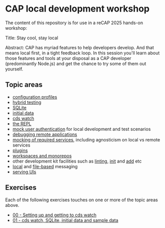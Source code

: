 # CAP local development workshop

The content of this repository is for use in a reCAP 2025 hands-on workshop:

Title: Stay cool, stay local

Abstract: CAP has myriad features to help developers develop. And that means local first, in a tight feedback loop. In this session you'll learn about those features and tools at your disposal as a CAP developer (predominantly Node.js) and get the chance to try some of them out yourself.

## Topic areas

- [configuration profiles](https://cap.cloud.sap/docs/node.js/cds-env#profiles)
- [hybrid testing](https://cap.cloud.sap/docs/advanced/hybrid-testing)
- [SQLite](https://cap.cloud.sap/docs/guides/databases-sqlite)
- [initial data](https://cap.cloud.sap/docs/guides/databases#providing-initial-data)
- [cds watch](https://cap.cloud.sap/docs/tools/cds-cli#cds-watch)
- [the REPL](https://cap.cloud.sap/docs/tools/cds-cli#cds-repl)
- [mock user authentication](https://cap.cloud.sap/docs/guides/security/authorization#prerequisite-authentication) for local development and test scenarios
- [debugging remote applications](https://cap.cloud.sap/docs/tools/cds-cli#remote-applications)
- [mocking of required services](https://cap.cloud.sap/docs/guides/using-services#mock-remote-service-as-odata-service-node-js), including agnosticism on local vs remote services
- [plugins](https://cap.cloud.sap/docs/plugins/#support-for-plugins)
- [workspaces and monorepos](https://cap.cloud.sap/docs/guides/deployment/microservices#create-a-solution-monorepo)
- other development kit facilities such as [linting](https://cap.cloud.sap/docs/tools/cds-lint/#usage-lint-cli), [init](https://cap.cloud.sap/docs/tools/cds-cli#cds-init) and [add](https://cap.cloud.sap/docs/tools/cds-cli#cds-add) etc
- [local](https://cap.cloud.sap/docs/node.js/messaging#local-messaging) and [file-based](https://cap.cloud.sap/docs/node.js/messaging#file-based) messaging
- [serving UIs](https://cap.cloud.sap/docs/get-started/in-a-nutshell#uis)

## Exercises

Each of the following exercises touches on one or more of the topic areas above.

- [00 - Setting up and getting to cds watch](exercises/00/)
- [01 - cds watch, SQLite, initial data and sample data](exercises/01/)
